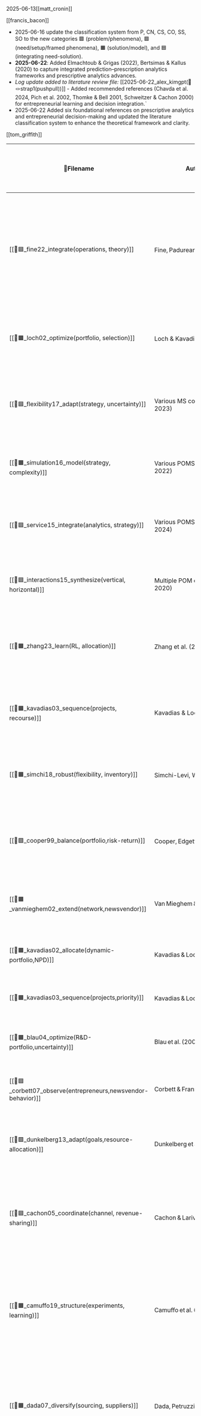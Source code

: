 2025-06-13[[matt_cronin]]

[[francis_bacon]]
- 2025-06-16 update the classification system from P, CN, CS, CO, SS, SO to the new categories 🟪 (problem/phenomena), 🟩 (need/setup/framed phenomena), 🟧 (solution/model), and 🟦 (integrating need-solution).
-  **2025-06-22**: Added Elmachtoub & Grigas (2022), Bertsimas & Kallus (2020) to capture integrated prediction–prescription analytics frameworks and prescriptive analytics advances.
-  _Log update added to literature review file:_   [[2025-06-22_alex_kimgpt(📝🪢strap1(pushpull))]] - Added recommended references (Chavda et al. 2024, Pich et al. 2002, Thomke & Bell 2001, Schweitzer & Cachon 2000) for entrepreneurial learning and decision integration.`
- 2025-06-22 Added six foundational references on prescriptive analytics and entrepreneurial decision-making and updated the literature classification system to enhance the theoretical framework and clarity.

[[tom_griffith]]

| 📜Filename                                                                                                                                                                                   | **Authors (Year)**                      | **Journal / Source**                     | **🟩 Need / Setup Literature**                                                                                                 | **🟧 Method / Solution Literature**                                                                             | **🟦 Integration / Insight Literature**                                                                                                               | **Key relevance to 🟦integrating 🟧OM models with 🟩entrepreneurial decision needs**                                                                                                                                                                                  | **Title**                                                                                      |
| -------------------------------------------------------------------------------------------------------------------------------------------------------------------------------------------- | --------------------------------------- | ---------------------------------------- | ------------------------------------------------------------------------------------------------------------------------------ | --------------------------------------------------------------------------------------------------------------- | ----------------------------------------------------------------------------------------------------------------------------------------------------- | --------------------------------------------------------------------------------------------------------------------------------------------------------------------------------------------------------------------------------------------------------------------- | ---------------------------------------------------------------------------------------------- |
| [[📜🟦_fine22_integrate(operations, theory)]]<br>                                                                                                                                            | Fine, Padurean & Naumov (2022)          | **Production & Operations Management**   | Start‑ups lack tailored OM guidance; field under‑represented in entrepreneurship.                                              | Conceptual review + field cases; proposes “Operations for Entrepreneurs” framework.                             | Maps lean, capacity, supply‑chain tools onto venture agility and scaling challenges.                                                                  | **Integrates OM with entrepreneurship** – calls for an “Operations for Entrepreneurs” framework, reviewing how new venture operational needs (rapid scaling, agility) differ and proposing research and curricula to inject OM rigor into entrepreneurial practice.   | Operations for Entrepreneurs: Can OM Make a Difference in Entrepreneurial Theory and Practice? |
| [[📜🟧_loch02_optimize(portfolio, selection)]]                                                                                                                                               | Loch & Kavadias (2002)                  | Management Science                       | Start‑ups must decide how to distribute scarce R&D budget across multiple NPD projects under market and technical uncertainty. | Dynamic marginal‑return portfolio optimisation allocating funds over time and across projects.                  | Connects staged investment rules with entrepreneurial portfolio management, enabling continuous reprioritisation as information unfolds.              | Supplies founders a quantitative rule for reallocating capital among innovation bets to maximise expected return while controlling downside risk.                                                                                                                     | **Dynamic Portfolio Selection of NPD Programs Using Marginal Returns**                         |
| [[📜🟦_flexibility17_adapt(strategy, uncertainty)]]                                                                                                                                          | Various MS contributors (2017-2023)     | Management Science                       | Ventures need strategic and operational flexibility to cope with turbulence and ambiguous futures.                             | Formal definitions, measurement frameworks, and analytical/simulation models of flexibility options.            | Synthesises evidence that operational flexibility enhances competitive advantage and specifies when investments pay off.                              | Guides entrepreneurs on embedding flexibility levers (capacity, design, supply) to balance responsiveness and efficiency in uncertain markets.                                                                                                                        | **Strategic Flexibility and Competitive Advantage**                                            |
| [[📜🟧_simulation16_model(strategy, complexity)]]                                                                                                                                            | Various POMS contributors (2016-2022)   | POMS & M&SOM                             | Complex, high‑stakes venture decisions require tools to visualise uncertainty and path dependence before committing resources. | Discrete‑event and Monte‑Carlo simulation frameworks for strategic OM scenarios.                                | Shows how simulation complements optimisation, bridging qualitative insight and quantitative rigour for strategic choices.                            | Provides start‑ups a simulation toolkit to test growth, capacity, and risk scenarios prior to irreversible commitments.                                                                                                                                               | **Simulation Modeling for Strategic Operations Management**                                    |
| [[📜🟦_service15_integrate(analytics, strategy)]]                                                                                                                                            | Various POMS contributors (2015-2024)   | POMS & M&SOM                             | Service start‑ups need analytical guidance for capacity, quality, and revenue management decisions.                            | Queueing models, demand‑based pricing, and integrated service‑design analytics.                                 | Combines service analytics with strategic positioning, highlighting cross‑disciplinary challenges and solutions.                                      | Helps entrepreneurs design scalable, high‑quality service operations by marrying OM analytics with go‑to‑market strategy.                                                                                                                                             | **Service Operations Management: Analytical Models**                                           |
| [[📜🟦_interactions15_synthesize(vertical, horizontal)]]                                                                                                                                     | Multiple POM contributors (2015-2020)   | POM Series                               | Early‑stage firms must navigate vertical (supplier/buyer) and horizontal (competitor) interactions in supply chains.           | Game‑theoretic and contracting models analysing vertical coordination and horizontal competition.               | Integrates separate streams to show how joint consideration of both interaction types shapes optimal strategy.                                        | Equips founders with an integrated lens for structuring supply relationships and competitive moves simultaneously.                                                                                                                                                    | **Strategic Interactions in Supply Chain Management**                                          |
| [[📜🟧_zhang23_learn(RL, allocation)]]                                                                                                                                                       | Zhang et al. (2023)                     | Management Science                       | Digital platforms require adaptive resource allocation under volatile demand; classical rules degrade in fast dynamics.        | Reinforcement‑learning algorithms embedded in OR resource‑allocation models.                                    | Demonstrates that combining RL with optimisation improves performance and self‑tunes to uncertainty.                                                  | Shows entrepreneurs how RL can automate dynamic capacity/pricing decisions, extending OM models to real‑time learning contexts.                                                                                                                                       | **Reinforcement Learning-Based Dynamic Resource Allocation**                                   |
| [[📜🟧_kavadias03_sequence(projects, recourse)]]                                                                                                                                             | Kavadias & Loch (2003)                  | POMS                                     | Multi‑project start‑ups must choose execution order when resources are insufficient for parallel pursuit.                      | Sequencing model using real‑options/recourse logic (delay‑cost ÷ duration priority rule).                       | Integrates resource constraints with uncertainty, yielding an optimal project order to maximise overall venture value.                                | Provides a clear decision rule for entrepreneurs to launch the right project first, elevating expected portfolio payoff under scarcity.                                                                                                                               | **Optimal Project Sequencing with Recourse at Scarce Resource**                                |
| [[📜🟧_simchi18_robust(flexibility, inventory)]]                                                                                                                                             | Simchi-Levi, Wang & Wei (2018)          | POMS                                     | Supply disruptions threaten start‑up operations; robustness is needed without excessive cost.                                  | Analytical model combining process flexibility investments with inventory buffers.                              | Reveals complementarity/trade‑offs and derives cost‑effective robustness strategies.                                                                  | Gives founders a structured method to design resilient supply chains, balancing flexibility spend vs buffer inventory under uncertainty.                                                                                                                              | **Increasing Supply Chain Robustness through Process Flexibility and Inventory**               |
| [[📜🟩_cooper99_balance(portfolio,risk-return)]]                                                                                                                                             | Cooper, Edgett & Kleinschmidt (1999)    | Journal of Product Innovation Management | Start‑ups must balance opportunity value and risk when funding multiple innovations with scarce resources.                     | Portfolio‑selection framework maximizing Σ (NPV × P_success) under budget constraints.                          | Frames project choice as an under‑ vs over‑investment trade‑off analogous to newsvendor logic; quantifies risk‑return for entrepreneurial portfolios. | Provides a quantitative basis for splitting limited venture funds across competing projects to maximize expected payoff while controlling downside risk.                                                                                                              | New Product Portfolio Management: Practices and Performance                                    |
| [[📜🟧_vanmieghem02_extend(network,newsvendor)]]                                                                                                                                             | Van Mieghem & Rudi (2002)               | Mfg. & Service Ops. Mgmt.                | Diversified start‑ups need to size capacity for multiple products/stages under uncertain demand.                               | Multi‑product, multi‑stage **Newsvendor Network** model handling shared capacity, substitution & transshipment. | Extends single‑item newsvendor to venture‑scale networks, letting entrepreneurs evaluate shared resources and flexible products under uncertainty.    | Supplies a structured capacity/inventory planning tool for start‑ups with complex, flexible operations.                                                                                                                                                               | Newsvendor Networks                                                                            |
| [[📜🟧_kavadias02_allocate(dynamic-portfolio,NPD)]]                                                                                                                                          | Kavadias & Loch (2002)                  | Management Science                       | Founders must stage & size investments across several NPD programs as information unfolds.                                     | Dynamic optimization using marginal‑return analysis to allocate budget over time and projects.                  | Treats incremental funding as sequential newsvendor‑like bets, linking dynamic programming with venture investment scheduling.                        | Helps entrepreneurs phase R&D spending responsively, conserving cash while exploiting high‑upside options.                                                                                                                                                            | Dynamic Portfolio Selection of NPD Programs Using Marginal Returns                             |
| [[📜🟧_kavadias03_sequence(projects,priority)]]                                                                                                                                              | Kavadias & Loch (2003)                  | Production & Operations Management       | Scarce resources force start‑ups to choose which project to launch first.                                                      | Priority sequencing rule (delay‑cost ÷ processing‑time, cμ analogue).                                           | Translates OM scheduling logic to entrepreneurial pipelines, maximizing venture value via optimal project order.                                      | Offers a decision rule for selecting the first product/market when resources limit parallel execution.                                                                                                                                                                | Optimal Project Sequencing with Recourse at Scarce Resource                                    |
| [[📜🟧_blau04_optimize(R&D-portfolio,uncertainty)]]                                                                                                                                          | Blau et al. (2004)                      | Journal of Product Innovation Management | Tech start‑ups juggle interdependent R&D projects facing technical, market, regulatory uncertainty.                            | Stochastic‑programming portfolio model with scenario analysis & risk constraints.                               | Embeds multiple uncertainty sources into an OM optimizer, guiding venture R&D selection and scheduling.                                               | Equips founders with a rigorous tool to value and resource uncertain, inter‑linked innovation projects.                                                                                                                                                               | Managing a Portfolio of Interdependent R&D Projects                                            |
| [[📜🟦_corbett07_observe(entrepreneurs,newsvendor-behavior)]]                                                                                                                                | Corbett & Fransoo (2007)                | Working Paper                            | Do entrepreneurs follow rational inventory rules when stocking?                                                                | Empirical survey comparing small‑business orders to newsvendor optimum; analyses prospect‑theory biases.        | Finds intuitive newsvendor logic with systematic bias, indicating OM tools must account for behavioral distortions.                                   | Demonstrates need to embed behavioral economics into OM inventory models for realistic start‑up decision support.                                                                                                                                                     | Do Small Businesses Follow the Newsvendor Logic?                                               |
| [[📜🟩_dunkelberg13_adapt(goals,resource-allocation)]]                                                                                                                                       | Dunkelberg et al. (2013)                | Journal of Business Venturing            | Entrepreneurs with non‑financial goals allocate resources differently from profit‑maximizers.                                  | Econometric analysis linking owner goals to labor & capital input decisions.                                    | Shows OM optimizers assuming profit‑maximization mis‑predict choices; calls for utility‑tailored models.                                              | Encourages OM models that incorporate diverse entrepreneurial utilities (autonomy, lifestyle) into resource‑planning frameworks.                                                                                                                                      | Do Entrepreneurial Goals Matter? Resource Allocation in New Owner‑Managed Firms                |
| [[📜🟦_cachon05_coordinate(channel, revenue-sharing)]]                                                                                                                                       | Cachon & Lariviere (2005)               | **Management Science**                   | Entrepreneurs need to align supplier‑retailer incentives and avoid double marginalization.                                     | Analytical newsvendor model of revenue‑sharing; compares to buy‑back, quantity‑flex.                            | Shows revenue‑sharing achieves first‑best channel profit; contract design guide for ventures.                                                         | Uses a **revenue-sharing contract** to align supplier–retailer decisions (newsvendor context), illustrating multi-party optimization – a principle startups can use to structure partnerships.                                                                        | Supply Chain Coordination with Revenue‑Sharing Contracts                                       |
| [[📜🟧_camuffo19_structure(experiments, learning)]]                                                                                                                                          | Camuffo et al. (2020)                   | **Management Science**                   | Intuition‑driven founders persist in bad ideas; need evidence‑based decisions.                                                 | Randomized control trial training start‑ups in hypothesis‑driven experimentation.                               | Scientific method boosts pivots/terminations, raising revenue—validates OM‑style testing.                                                             | Designs venture experiments for learning – RCT evidence that a **hypothesis-driven, OM-style decision process** leads to more pivots, timely project stops, and higher revenue, validating scientific decision-making in startups.                                    | A Scientific Approach to Entrepreneurial Decision Making: Evidence from an RCT                 |
| [[📜🟧_dada07_diversify(sourcing, suppliers)]]                                                                                                                                               | Dada, Petruzzi & Schwarz (2007)         | **Mfg. & Service Ops. Mgmt.**            | Supply unreliability compounds demand risk for start‑ups.                                                                      | Stochastic multi‑supplier newsvendor procurement optimisation.                                                  | Derives order splits hedging cost vs reliability; guides entrepreneurial sourcing.                                                                    | Examines **multi-supplier inventory** under random yield (supply risk), providing an optimal hedging policy – analogous to entrepreneurs managing unreliable supply chains alongside demand uncertainty.                                                              | A Newsvendor’s Procurement Problem When Suppliers Are Unreliable                               |
| [[📜🟧_petruzzi99_optimize(price, inventory)]]                                                                                                                                               | Petruzzi & Dada (1999)                  | Operations Research                      | Start‑ups must set price and stock jointly under uncertain demand.                                                             | Extends newsvendor to joint price‑inventory optimisation; surveys dynamic variants.                             | Links demand shaping with inventory control for launch decisions.                                                                                     | Extends the classic newsvendor by optimizing **price + inventory together**, exemplifying how OM models adapt to new venture decisions (joint demand shaping and stock).                                                                                              | Pricing and the Newsvendor Problem: A Review with Extensions                                   |
| [[📜🟩_mitchell97_identify(stakeholders, salience)]]                                                                                                                                         | Mitchell, Agle & Wood (1997)            | Acad. of Management Review               | Founders must decide which stakeholders truly count.                                                                           | Power‑Legitimacy‑Urgency model classifies stakeholder salience.                                                 | Provides tool for resource‑allocation priorities in ventures.                                                                                         | Frames how managers **prioritize stakeholders** (power, legitimacy, urgency) – highlighting a model to guide entrepreneurial resource allocation under uncertainty.                                                                                                   | Toward a Theory of Stakeholder Identification and Salience                                     |
| [[📜🟪_busenitz97_recognize(entrepreneurs, biases)]]                                                                                                                                         | Busenitz & Barney (1997)                | Journal of Business Venturing            | Entrepreneurial decisions biased by heuristics/overconfidence.                                                                 | Empirical bias comparison between entrepreneurs and managers.                                                   | Signals need for bias‑mitigating decision frameworks.                                                                                                 | Shows that **entrepreneurs rely on heuristics/biases** more than managers, causing decision errors – motivates calibrated, model-informed decision approaches for startups.                                                                                           | Differences Between Entrepreneurs and Managers…                                                |
| [[📜chen_elfenbein_pozen123]]<br>- [[📜🟩_chen18_establish(learning, entry-exit)]]<br>- [[📜🟦_chen22_integrate(teams, decisions)]]<br>- [[📜🟧_chen24_optimize(experimentation, learning)]] | Chen et al. (2022)                      | Acad. of Management Review               | Overconfidence stalls adaptation; experimentation needed.                                                                      | Conceptual model of structured tests + pivot routines.                                                          | Marries bias reduction with iterative OM experimentation.                                                                                             | Advocates structured **experimentation** to overcome entrepreneurial overconfidence, illustrating a need for decision frameworks that reduce bias through iterative testing (quantitative pivots).                                                                    | Programs of Experimentation and Pivoting for (Overconfident) Entrepreneurs                     |
| [[📜🟪_cb18_validate(demand, before-scaling)]]                                                                                                                                               | CB Insights (2018)                      | CB Insights Report                       | Demand‑validation failure tops venture death causes.                                                                           | Post‑mortem dataset of 101 failed start‑ups; ranked factors.                                                    | Evidence checklist for prioritising validation before scaling.                                                                                        | Data-driven post-mortem shows **demand-validation failure** is #1 startup killer, among other factors – underscores the importance of early OM-style testing and iteration before scaling.                                                                            | The Top 20 Reasons Start‑ups Fail                                                              |
| [[📜🟪_mckenzie19_validate(measurement, entrepreneurship)]]                                                                                                                                  | McKenzie & Woodruff (2014)              | World Bank Research Observer             | Unclear which training boosts firm outcomes.                                                                                   | Systematic review of RCTs/evaluations; highlights design flaws.                                                 | Synthesises lessons to improve entrepreneurship programme metrics.                                                                                    | Highlights measurement gaps in entrepreneurship program evaluations – calls for more rigorous, OM-style **evaluation metrics** and longer-term tracking to truly gauge training impact.                                                                               | Business Training & Entrepreneurship Evaluations Worldwide                                     |
| [[📜🟩_kemell20_identify(metrics, startups)]]                                                                                                                                                | Kemell et al. (2020)                    | Springer Book Ch.                        | Software founders lack actionable performance metrics.                                                                         | Multivocal review assembling 118 relevant start‑up KPIs.                                                        | Provides metrics toolkit for data‑driven venture management.                                                                                          | Catalogues startup metric gaps, offering **118 key metrics** for software startups – provides a tailored performance measurement toolkit to inform data-driven entrepreneurial decisions.                                                                             | Start‑up Metrics That Tech Entrepreneurs Need to Know                                          |
| [[📜CS_alvarez07_bridge(discovery, creation)]]                                                                                                                                               | Alvarez & Barney (2007)                 | Strategic Entrepreneurship J.            | Debate on whether opportunities are found or made.                                                                             | Develops discovery vs creation theoretical frameworks.                                                          | Bridges strategy choice with appropriate OM planning logic.                                                                                           | Links **discovery vs creation** opportunity theories – integrating how entrepreneurs either find opportunities or craft them, which affects decision logic and OM planning (search vs design).                                                                        | Discovery and Creation: Alternative Theories…                                                  |
| [[📜CS_mcmullen06_handle(uncertainty, action)]]                                                                                                                                              | McMullen & Shepherd (2006)              | Acad. of Management Review               | Why do some act under uncertainty?                                                                                             | Two‑stage attention–evaluation model; uncertainty thresholds.                                                   | Connects cognition to staged venture decision gates.                                                                                                  | Models acting under uncertainty via a two-stage (attention & evaluation) framework – explains **when entrepreneurs decide to act** by formalizing uncertainty thresholds (a cognitive OM of venture launch).                                                          | Entrepreneurial Action & Uncertainty Theory                                                    |
| [[📜CS_peng21_overload(information, decisions)]]                                                                                                                                             | Peng et al. (2021)                      | Frontiers in Neuroscience                | Excess information hampers customer choices.                                                                                   | EEG study comparing high vs low info loads.                                                                     | Guides UX design limiting data to boost conversions.                                                                                                  | Demonstrates **info overload harms decisions** (slower, less confident choices) – suggests startups must apply UI/UX OM principles to avoid overwhelming users, using neuroscience insights to optimize information flow.                                             | Information Overload & Online Decision Process                                                 |
| [[📜🟧_stern24_model(beliefs, experimentation)]]                                                                                                                                             | Chavda, Gans & Stern (2024)             | Strategy Science                         | Random search wastes venture resources.                                                                                        | Bayesian model of hypothesis‑guided opportunity search.                                                         | Shows theory‑led experiments speed viable idea discovery.                                                                                             | Models **belief updating in search** – entrepreneurs use hypotheses (theories) to guide opportunity search and iterate, merging strategic thinking with Bayesian-like learning (improving search efficiency).                                                         | Theory‑Driven Entrepreneurial Search                                                           |
| [[📜🟧_spina16_elicit(beliefs, systematically)]]                                                                                                                                             | Spina et al. (2016)                     | Working Paper                            | Founder beliefs often implicit, biased.                                                                                        | Structured probability‑elicitation procedures.                                                                  | Enables rigorous testing and learning from explicit assumptions.                                                                                      | Calls for **systematic belief elicitation** – proposes methods to capture founders’ assumptions quantitatively, enabling more rigorous testing and alignment of decisions with actual beliefs (reducing bias).                                                        | Eliciting Entrepreneurs’ Beliefs Systematically                                                |
| [[📜🟧_packard17_observe(opportunities, beliefs)]]                                                                                                                                           | Packard, Clark & Klein (2017)           | Organization Science                     | Uncertainty evolves throughout venture journey.                                                                                | Typology (state, effect, response) + dynamic judgment cycle.                                                    | Framework helps sequence actions as uncertainty shifts.                                                                                               | Maps **opportunity‑belief dynamics** – introduces typologies of uncertainty (state, effect, response) and how entrepreneurs transition through them via continuous rejudgment, linking dynamic OM risk management with startup evolution.                             | Uncertainty Types & Transitions in Entrepreneurship                                            |
| [[📜🟧_granovetter78_model(collective-behavior, thresholds)]]                                                                                                                                | Granovetter (1978)                      | American J. of Sociology                 | Adoption depends on social proof thresholds.                                                                                   | Mathematical threshold cascade model.                                                                           | Tool for seeding users to reach critical mass.                                                                                                        | Explains **adoption thresholds in networks** – individuals join in based on others’ numbers; provides a model for viral growth and diffusion that entrepreneurs can use to plan marketing and understand tipping points.                                              | Threshold Models of Collective Behavior                                                        |
| [[📜🟧_kerr14_systematize(experimentation, entrepreneurship)]]                                                                                                                               | Kerr, Nanda & Rhodes‑Kropf (2014)       | J. of Economic Perspectives              | Innovation requires many risky trials.                                                                                         | Conceptual economic analysis of startup experiment portfolios.                                                  | Links funding, policy, experimentation rate, breakthrough odds.                                                                                       | Frames entrepreneurship as **experimentation** – success odds are low and skewed; argues that lowering cost of experiments and having many “shots on goal” (portfolio of trials) is crucial, shaping how ventures and investors approach risk.                        | Entrepreneurship as Experimentation                                                            |
| [[📜🟪_march91_extract(organizations, small-histories)]]                                                                                                                                     | March, Sproull & Tamuz (1991)           | Organization Science                     | Firms mis‑learn from tiny experience sets.                                                                                     | Conceptual analysis of superstitious learning.                                                                  | Advises structured experiments to avoid false inference.                                                                                              | Shows **mislearning from small samples** – organizations draw wrong lessons from single successes/failures; highlights need for structured learning and caution in startups, implying use of better experiments and external data.                                    | Learning from Samples of One or Fewer                                                          |
| [[📜🟧_heydarinejad22_model(mentorship, accelerators)]]                                                                                                                                      | Heydarinejad (2022)                     | Working Paper                            | Mentorship value unclear to start‑ups/accelerators.                                                                            | Structural econometric model of mentor–mentee interactions.                                                     | Quantifies mentor impact, optimising matching and frequency.                                                                                          | Models accelerator mentorship value – quantitatively **assesses mentor impact on startup outcomes**, helping optimize mentor matching and frequency (applying OM modeling to mentorship efficacy).                                                                    | Structural Model of Mentorship in Accelerators                                                 |
| [[📜🟦_johnston02(caution startup)]]                                                                                                                                                         | Johnston (2002)                         | MIT Sloan Management Review              | Premature scaling endangers new ventures.                                                                                      | Qualitative cases; milestone‑triggered growth guidelines.                                                       | Aligns capacity planning with validated demand signals.                                                                                               | Warns against **premature scaling** – advocates controlled growth, aligning startup scaling decisions with capacity and validated demand (essentially applying OM scaling and timing principles to entrepreneurship).                                                 | Proceed with Caution: Managing Growth in Start‑ups                                             |
| [[📜🟦_wood10_observe(behavior, beliefs)]]                                                                                                                                                   | Wood, McKelvie & Haynie (2010)          | Entrepreneurship Th. & Practice          | Belief–behavior gaps distort venture choices.                                                                                  | Observational study comparing stated vs actual decisions.                                                       | Highlights need for systems aligning intentions and actions.                                                                                          | Links **behavior to belief gaps** – finds entrepreneurs’ stated beliefs often misalign with actions; underscores need for decision systems or training to reconcile intentions with behaviors (bringing behavioral OM insights into startup decision-making).         | Observing Behavior & Beliefs in Entrepreneurial Decisions                                      |
| [[📜🟧_anderson13_model(startup, integration-decisions)]]                                                                                                                                    | Anderson et al. (2013)                  | Journal of Operations Management         | Start‑ups need tractable optimisation with sparse data.                                                                        | Proposes adaptive heuristics and simplified models.                                                             | Tailors OR tools to volatile venture contexts.                                                                                                        | Tailors optimization to startups – suggests **simplified, flexible decision models** for ventures with sparse data and changing constraints (prefers adaptive heuristics over complex, static optima).                                                                | Customizing Optimization Approaches for Early‑Stage Ventures                                   |
| [[📜🟦_read16_systematize(entrepreneurship, decisions)]]                                                                                                                                     | Read et al. (2016)                      | Acad. of Management Perspectives         | Need practitioner‑relevant effectuation studies.                                                                               | Engaged scholarship; co‑design with entrepreneurs.                                                              | Produces practice‑informed effectuation insights.                                                                                                     | Systematizes effectual decision making – argues that scholars and entrepreneurs should **co-create knowledge**, enhancing the practical relevance of effectuation theory and refining it via real-world insight (merging academic models with entrepreneurial input). | Co‑Creating Effectual Entrepreneurship Research                                                |
| [[📜🟦_teece97_integrate(capabilities, changing-environments)]]                                                                                                                              | Teece, Pisano & Shuen (1997)            | Strategic Management Journal             | Firms must adapt resources in turbulent markets.                                                                               | Conceptual framework of sensing, seizing, reconfiguring.                                                        | Guides ventures to build meta‑capabilities for longevity.                                                                                             | Introduces **dynamic capabilities** – the firm’s capacity to integrate/reconfigure resources in changing environments; provides entrepreneurs a strategic operations lens to build adaptive processes for long-term advantage under uncertainty.                      | Dynamic Capabilities and Strategic Management                                                  |
| [[📜🟦_sarasvathy01_leverage(contingencies, uncertainty)]]<br>                                                                                                                               | Sarasvathy (2001; ops reinterpretation) | Acad. of Management Review               | Operations need flexibility when future unpredictable.                                                                         | Applies effectuation principles to process & supply design.;                                                    | Shows ops systems can leverage surprises as advantages.; Reframes venture ops as contingency‑leveraging processes.                                    | Effectuation theory suggests entrepreneurs succeed by embracing contingencies and adaptive means-driven approaches rather than rigid predictive planning, integrating flexible operations management with strategic uncertainty navigation.                           | Causation & Effectuation (Operational Lens)                                                    |
 
| 📜Filename                                       | **Authors (Year)**         | **Journal/Source** | **🟩 Need/Setup Literature**                                   | **🟧 Method/Solution Literature**                     | **🟦 Integration/Insight Literature**                                   | **Title**                                                           |
| ------------------------------------------------ | -------------------------- | ------------------ | -------------------------------------------------------------- | ----------------------------------------------------- | ----------------------------------------------------------------------- | ------------------------------------------------------------------- |
| [[📜🟧_bertsimas20_prescriptive(analytics)]]     | Bertsimas & Kallus (2020)  | Management Science | Integration gap between ML predictions and optimization models | Prescriptive analytics combining ML with optimization | Demonstrates end-to-end framework for decision making under uncertainty | From Predictive to Prescriptive Analytics                           |
| [[📜🟧_elmachtoub22_smartopt(predict-then-opt)]] | Elmachtoub & Grigas (2022) | Management Science | Need for optimization that accounts for prediction errors      | Smart predict-then-optimize framework                 | Shows how to embed learned models directly into optimization objectives | Smart “Predict, Then Optimize”: Conditional Stochastic Optimization |


|                                                          |                                            |                                  |                                                                                                                                                                |                                                                                                                                                                        |                                                                                                                                                                                                                            |                                                                                                                                                                                                         |                                                                                                      |
| -------------------------------------------------------- | ------------------------------------------ | -------------------------------- | -------------------------------------------------------------------------------------------------------------------------------------------------------------- | ---------------------------------------------------------------------------------------------------------------------------------------------------------------------- | -------------------------------------------------------------------------------------------------------------------------------------------------------------------------------------------------------------------------- | ------------------------------------------------------------------------------------------------------------------------------------------------------------------------------------------------------- | ---------------------------------------------------------------------------------------------------- |
| **📜Filename**                                           | **Authors (Year)**                         | **Journal / Source**             | **🟩 Need / Setup Literature**                                                                                                                                 | **🟧 Method / Solution Literature**                                                                                                                                    | **🟦 Integration / Insight Literature**                                                                                                                                                                                    | **Key relevance to 🟦integrating 🟧OM models with 🟩entrepreneurial decision needs**                                                                                                                    | **Title**                                                                                            |
| [[📜🟧_ohno88_lean(JIT, waste-elimination)]]             | Ohno (1988)                                | Productivity Press               | Mass production systems create enormous waste (inventory, defects, motion) and are inflexible to changing customer demand.                                     | The Toyota Production System (TPS), emphasizing Just-in-Time (JIT), autonomation (jidoka), and continuous waste reduction.                                             | Establishes the philosophy of **lean production**, where value is defined by the customer and all non-value-adding activities are eliminated. This is the conceptual root of `pull` systems.                               | Provides the philosophical foundation for `pull` strategies (build only what is needed, when it is needed), a core component of the push-pull framework that entrepreneurs must balance.                | **Toyota Production System: Beyond Large-Scale Production**                                          |
| [[📜🟧_zinn90_postponement(distribution, strategy)]]     | Zinn & Bowersox (1988, 1990)               | J. of Business Logistics         | Firms face a trade-off between inventory costs and customer responsiveness, especially with high product variety.                                              | The **Principle of Postponement**: delaying the final configuration of a product as long as possible in the supply chain.                                              | Identifies postponement as a key strategy to manage uncertainty. It allows firms to benefit from economies of scale in the `push` stage while offering customization in the `pull` stage.                                  | Formalizes a key mechanism for implementing a push-pull strategy. Entrepreneurs can use postponement to offer customized products without holding excessive finished goods inventory.                   | **Planning Physical Distribution with the Principle of Postponement**                                |
| [[📜🟦_fisher97_match(supply-chain, product)]]           | Fisher (1997)                              | **Harvard Business Review**      | Firms often suffer from a fundamental mismatch between their product type and their supply chain strategy, leading to stockouts or excess inventory.           | A 2x2 matrix categorizing products as **functional vs. innovative** and supply chains as **efficient vs. responsive**.                                                 | The seminal insight that **"one size does not fit all."** Functional products need efficient (push) chains; innovative products need responsive (pull) chains.                                                             | Provides the foundational strategic logic for the push-pull distinction. It frames the core trade-off (cost vs. responsiveness) that entrepreneurs must manage when designing their initial operations. | **What is the Right Supply Chain for Your Product?**                                                 |
| [[📜🟦_simchi-levi00_design(supply-chain, management)]]  | Simchi-Levi, Kaminsky & Simchi-Levi (2000) | McGraw-Hill                      | Designing and managing a supply chain requires integrating strategic, tactical, and operational decisions across logistics, inventory, and facility location.  | A comprehensive textbook presenting analytical models and frameworks for supply chain management, including push-pull strategies.                                      | Synthesizes decades of OM research into a coherent framework for end-to-end supply chain design, explicitly defining the **push-pull boundary**.                                                                           | Offers a rigorous, model-based toolkit for entrepreneurs to analyze trade-offs in their supply chain design, including the critical decision of where to place the push-pull boundary.                  | **Designing and Managing the Supply Chain**                                                          |
| [[📜🟦_lee04_tripleA(agility, adaptability, alignment)]] | Lee (2004)                                 | **Harvard Business Review**      | Traditional metrics like speed and cost are insufficient for supply chains to gain a sustainable competitive advantage in a volatile world.                    | The **Triple-A Supply Chain** framework, built on Agility, Adaptability, and Alignment.                                                                                | Argues that long-term competitive advantage comes from building supply chains that can respond to short-term volatility (Agility), adjust to long-term structural shifts (Adaptability), and align incentives (Alignment). | Extends the push-pull concept beyond a simple operational choice to a set of dynamic capabilities. Entrepreneurs need to build agile, adaptable, and aligned systems to survive.                        | **The Triple-A Supply Chain**                                                                        |
| [[📜🟦_yi06_strategic(selection, push-pull)]]            | Yi, Ngai & Moon (2011)                     | Intl. J. of Production Research  | Selecting the right push-pull boundary is a complex strategic decision with many influencing factors that are not well-structured.                             | A fuzzy analytic hierarchy process (AHP) model to help managers weigh multiple criteria (demand uncertainty, economies of scale, etc.) to select a push-pull strategy. | Provides a structured decision-making framework that moves beyond qualitative guidelines to a semi-quantitative method for choosing the optimal push-pull boundary.                                                        | Illustrates a formal approach to the central decision in a push-pull system. This can help entrepreneurs make a more data-informed choice rather than relying solely on intuition.                      | **Strategic selection of push-pull supply chains**                                                   |
| [[📜🟦_olhager10_review(CODP, SCM-research)]]            | Olhager (2010)                             | Intl. J. of Production Economics | The concept of the push-pull boundary, or Customer Order Decoupling Point (CODP), is widely used but lacks a systematic review of its application in research. | A systematic literature review classifying research on the CODP and proposing a unified framework.                                                                     | Synthesizes the vast literature on the CODP, showing its central role in linking marketing and production decisions and in defining major operational structures (make-to-stock, assemble-to-order, etc.).                 | Provides academic validation and a comprehensive overview of the CODP concept, which is the operational manifestation of the push-pull boundary, a critical strategic choice for any new venture.       | **The customer order decoupling point in empirical operations and supply chain management research** |
